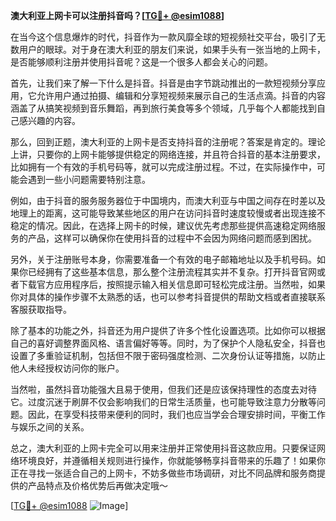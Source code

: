 **澳大利亚上网卡可以注册抖音吗？[[TG💪+ @esim1088](https://t.me/s/esim1088)]**

在当今这个信息爆炸的时代，抖音作为一款风靡全球的短视频社交平台，吸引了无数用户的眼球。对于身在澳大利亚的朋友们来说，如果手头有一张当地的上网卡，是否能够顺利注册并使用抖音呢？这是一个很多人都会关心的问题。

首先，让我们来了解一下什么是抖音。抖音是由字节跳动推出的一款短视频分享应用，它允许用户通过拍摄、编辑和分享短视频来展示自己的生活点滴。抖音的内容涵盖了从搞笑视频到音乐舞蹈，再到旅行美食等多个领域，几乎每个人都能找到自己感兴趣的内容。

那么，回到正题，澳大利亚的上网卡是否支持抖音的注册呢？答案是肯定的。理论上讲，只要你的上网卡能够提供稳定的网络连接，并且符合抖音的基本注册要求，比如拥有一个有效的手机号码等，就可以完成注册过程。不过，在实际操作中，可能会遇到一些小问题需要特别注意。

例如，由于抖音的服务服务器位于中国境内，而澳大利亚与中国之间存在时差以及地理上的距离，这可能导致某些地区的用户在访问抖音时速度较慢或者出现连接不稳定的情况。因此，在选择上网卡的时候，建议优先考虑那些提供高速稳定网络服务的产品，这样可以确保你在使用抖音的过程中不会因为网络问题而感到困扰。

另外，关于注册账号本身，你需要准备一个有效的电子邮箱地址以及手机号码。如果你已经拥有了这些基本信息，那么整个注册流程其实并不复杂。打开抖音官网或者下载官方应用程序后，按照提示输入相关信息即可轻松完成注册。当然啦，如果你对具体的操作步骤不太熟悉的话，也可以参考抖音提供的帮助文档或者直接联系客服获取指导。

除了基本的功能之外，抖音还为用户提供了许多个性化设置选项。比如你可以根据自己的喜好调整界面风格、语言偏好等等。同时，为了保护个人隐私安全，抖音也设置了多重验证机制，包括但不限于密码强度检测、二次身份认证等措施，以防止他人未经授权访问你的账户。

当然啦，虽然抖音功能强大且易于使用，但我们还是应该保持理性的态度去对待它。过度沉迷于刷屏不仅会影响我们的日常生活质量，也可能导致注意力分散等问题。因此，在享受科技带来便利的同时，我们也应当学会合理安排时间，平衡工作与娱乐之间的关系。

总之，澳大利亚的上网卡完全可以用来注册并正常使用抖音这款应用。只要保证网络环境良好，并遵循相关规则进行操作，你就能够畅享抖音带来的乐趣了！如果你正在寻找一张适合自己的上网卡，不妨多做些市场调研，对比不同品牌和服务商提供的产品特点及价格优势后再做决定哦～

[[TG💪+ @esim1088](https://t.me/s/esim1088) ![Image](https://i.postimg.cc/4NQfJmqS/Snipaste-2025-05-13-00-14-12.png)]